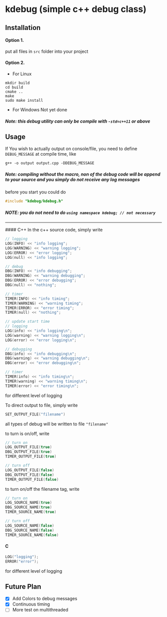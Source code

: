 kdebug (simple c++ debug class)
======================

## Installation

#### Option 1.
put all files in `src` folder into your project

#### Option 2.
* For Linux

```shell
mkdir build
cd build
cmake ..
make
sudo make install
```

* For Windows
Not yet done

##### Note: this debug utility can only be compile with `-std=c++11` or above


## Usage
If You wish to actually output on console/file, you need to define `DEBUG_MESSAGE` at compile time, like
```shell
g++ -o output output.cpp -DDEBUG_MESSAGE
```
##### Note: compiling without the macro, non of the debug code will be append to your source and you simply do not receive any log messages

before you start you could do
```cpp
#include "kdebug/kdebug.h"
```

##### NOTE: you do not need to do `using namespace kdebug; // not necessary`

<hr>
#### C++
In the c++ source code, simply write

```cpp
// logging
LOG(INFO) << "info logging";
LOG(WARNING) << "warning logging";
LOG(ERROR) << "error logging";
LOG(null) << "info logging";

// debug
DBG(INFO) << "info debugging";
DBG(WARNING) << "warning debugging";
DBG(ERROR) << "error debugging";
DBG(null) << "nothing";

// timer
TIMER(INFO) << "info timing";
TIMER(WARNING) << "warning timing";
TIMER(ERROR) << "error timing";
TIMER(null) << "nothing";

// update start time
// logging
LOG(info) << "info logging\n";
LOG(warning) << "warning logging\n";
LOG(error) << "error logging\n";

// debugging
DBG(info) << "info debugging\n";
DBG(warning) << "warning debugging\n";
DBG(error) << "error debugging\n";

// timer
TIMER(info) << "info timing\n";
TIMER(warning) << "warning timing\n";
TIMER(error) << "error timing\n";
```
for different level of logging

To direct output to file, simply write
```cpp
SET_OUTPUT_FILE("filename")
```
all types of debug will be written to file ```"filename"```

to turn is on/off, write
```cpp
// turn on
LOG_OUTPUT_FILE(true)
DBG_OUTPUT_FILE(true)
TIMER_OUTPUT_FILE(true)

// turn off
LOG_OUTPUT_FILE(false)
DBG_OUTPUT_FILE(false)
TIMER_OUTPUT_FILE(false)
```

to turn on/off the filename tag, write
```cpp
// turn on
LOG_SOURCE_NAME(true)
DBG_SOURCE_NAME(true)
TIMER_SOURCE_NAME(true)

// turn off
LOG_SOURCE_NAME(false)
DBG_SOURCE_NAME(false)
TIMER_SOURCE_NAME(false)
```

#### C

```c
LOG("logging");
ERROR("error");
```
for different level of logging

## Future Plan
- [x] Add Colors to debug messages
- [x] Continuous timing
- [ ] More test on multithreaded

